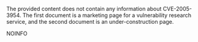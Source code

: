 The provided content does not contain any information about CVE-2005-3954. The first document is a marketing page for a vulnerability research service, and the second document is an under-construction page.

NOINFO